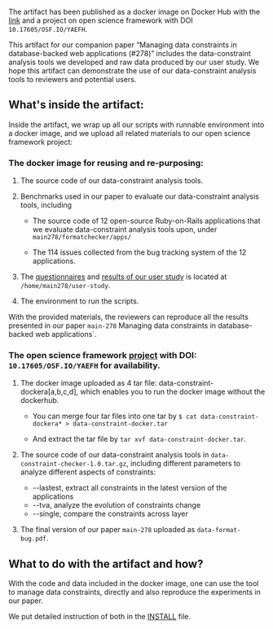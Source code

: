 The artifact has been published as a docker image on Docker Hub with the [link](http://bit.ly/docker-image-278) and a project on open science framework with DOI `10.17605/OSF.IO/YAEFH`.  

This artifact for our companion paper “Managing data constraints in database-backed web applications (#278)” includes the data-constraint analysis tools we developed and raw data produced by our user study. 
We hope this artifact can demonstrate the use of our data-constraint analysis tools to reviewers and potential users.


## What's inside the artifact:

Inside the artifact, we wrap up all our scripts with runnable environment into a docker image, and we upload all related materials to our open science framework project:

### The docker image for  reusing and re-purposing:

  1. The source code of our data-constraint analysis tools.

  2. Benchmarks used in our paper to evaluate our data-constraint analysis tools, including

     * The source code of 12 open-source Ruby-on-Rails applications that we evaluate data-constraint analysis tools upon, under `main278/formatchecker/apps/`

     * The 114 issues collected from the bug tracking system of the 12 applications.

  3. The [questionnaires](http://bit.ly/user-questionnaire) and [results of our user study](http://bit.ly/error-message-user-study) is located at `/home/main278/user-study`.
  
  4. The environment to run the scripts. 

  With the provided materials, the reviewers can reproduce all the results presented in our paper `main-278` Managing data constraints in database-backed web applications`. 
  
### The open science framework [project](https://osf.io/yaefh/) with DOI: `10.17605/OSF.IO/YAEFH`  for availability.

  1. The docker image uploaded as 4 tar file: data-constraint-dockera[a,b,c,d], which enables you to run the docker image without the dockerhub.

     * You can merge four tar files into one tar by `$ cat data-constraint-dockera* > data-constraint-docker.tar`

     * And extract the tar file by `tar xvf data-constraint-docker.tar`.
   

  2. The source code of our data-constraint analysis tools in `data-constraint-checker-1.0.tar.gz`, including different parameters to analyze different aspects of constraints:

     * --lastest, extract all constraints in the latest version of the applications
     * --tva, analyze the evolution of constraints change
     * --single, compare the constraints across layer 
  
  3. The final version of our paper `main-278` uploaded as `data-format-bug.pdf`. 
  
  

## What to do with the artifact and how?

With the code and data included in the docker image, one can use the tool to manage data constraints, directly and also reproduce the experiments in our paper. 

We put detailed instruction of both in the [INSTALL](https://github.com/manageconstraints/rose6icse/blob/master/submissions/available/junwenyang/README.md) file. 
